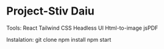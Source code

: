 # Project-Stiv Daiu




Tools:
React
Tailwind CSS
Headless UI
Html-to-image
jsPDF


Instalation:
git clone 
npm install
npm start 
